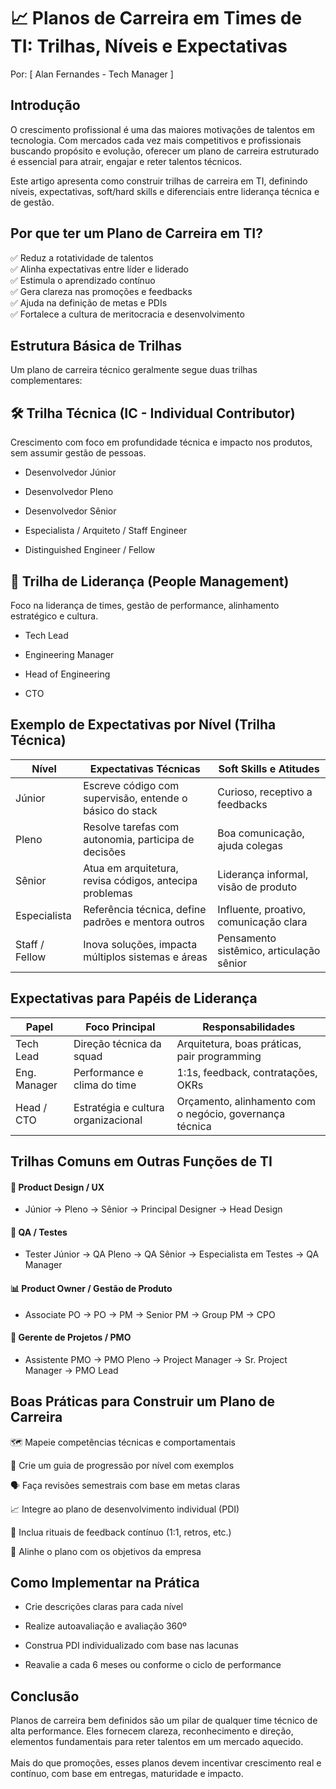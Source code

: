# 📈 Planos de Carreira em Times de TI: Trilhas, Níveis e Expectativas
Por: [ Alan Fernandes - Tech Manager ]

## Introdução
O crescimento profissional é uma das maiores motivações de talentos em tecnologia. Com mercados cada vez mais competitivos e profissionais buscando propósito e evolução, oferecer um plano de carreira estruturado é essencial para atrair, engajar e reter talentos técnicos.

Este artigo apresenta como construir trilhas de carreira em TI, definindo níveis, expectativas, soft/hard skills e diferenciais entre liderança técnica e de gestão.

## Por que ter um Plano de Carreira em TI?
✅ Reduz a rotatividade de talentos \
✅ Alinha expectativas entre líder e liderado \
✅ Estimula o aprendizado contínuo \
✅ Gera clareza nas promoções e feedbacks \
✅ Ajuda na definição de metas e PDIs \
✅ Fortalece a cultura de meritocracia e desenvolvimento

## Estrutura Básica de Trilhas
Um plano de carreira técnico geralmente segue duas trilhas complementares:

## 🛠️ Trilha Técnica (IC - Individual Contributor)
Crescimento com foco em profundidade técnica e impacto nos produtos, sem assumir gestão de pessoas.

- Desenvolvedor Júnior

- Desenvolvedor Pleno

- Desenvolvedor Sênior

- Especialista / Arquiteto / Staff Engineer

- Distinguished Engineer / Fellow

## 👥 Trilha de Liderança (People Management)
Foco na liderança de times, gestão de performance, alinhamento estratégico e cultura.

- Tech Lead

- Engineering Manager

- Head of Engineering

- CTO

## Exemplo de Expectativas por Nível (Trilha Técnica)
| Nível          | Expectativas Técnicas                                    | Soft Skills e Atitudes                   |
| -------------- | -------------------------------------------------------- | ---------------------------------------- |
| Júnior         | Escreve código com supervisão, entende o básico do stack | Curioso, receptivo a feedbacks           |
| Pleno          | Resolve tarefas com autonomia, participa de decisões     | Boa comunicação, ajuda colegas           |
| Sênior         | Atua em arquitetura, revisa códigos, antecipa problemas  | Liderança informal, visão de produto     |
| Especialista   | Referência técnica, define padrões e mentora outros      | Influente, proativo, comunicação clara   |
| Staff / Fellow | Inova soluções, impacta múltiplos sistemas e áreas       | Pensamento sistêmico, articulação sênior |

## Expectativas para Papéis de Liderança
| Papel        | Foco Principal                      | Responsabilidades                                        |
| ------------ | ----------------------------------- | -------------------------------------------------------- |
| Tech Lead    | Direção técnica da squad            | Arquitetura, boas práticas, pair programming             |
| Eng. Manager | Performance e clima do time         | 1:1s, feedback, contratações, OKRs                       |
| Head / CTO   | Estratégia e cultura organizacional | Orçamento, alinhamento com o negócio, governança técnica |


## Trilhas Comuns em Outras Funções de TI
#### 🎨 Product Design / UX
- Júnior → Pleno → Sênior → Principal Designer → Head Design

#### 🧪 QA / Testes
- Tester Júnior → QA Pleno → QA Sênior → Especialista em Testes → QA Manager

#### 📊 Product Owner / Gestão de Produto
- Associate PO → PO → PM → Senior PM → Group PM → CPO

#### 📅 Gerente de Projetos / PMO
- Assistente PMO → PMO Pleno → Project Manager → Sr. Project Manager → PMO Lead

## Boas Práticas para Construir um Plano de Carreira
🗺️ Mapeie competências técnicas e comportamentais

📘 Crie um guia de progressão por nível com exemplos

🗣️ Faça revisões semestrais com base em metas claras

📈 Integre ao plano de desenvolvimento individual (PDI)

🧪 Inclua rituais de feedback contínuo (1:1, retros, etc.)

🎯 Alinhe o plano com os objetivos da empresa

## Como Implementar na Prática
- Crie descrições claras para cada nível

- Realize autoavaliação e avaliação 360º

- Construa PDI individualizado com base nas lacunas

- Reavalie a cada 6 meses ou conforme o ciclo de performance

## Conclusão
Planos de carreira bem definidos são um pilar de qualquer time técnico de alta performance. Eles fornecem clareza, reconhecimento e direção, elementos fundamentais para reter talentos em um mercado aquecido. \
\
Mais do que promoções, esses planos devem incentivar crescimento real e contínuo, com base em entregas, maturidade e impacto.
